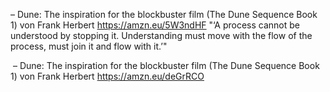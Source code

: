 – Dune: The inspiration for the blockbuster film (The Dune Sequence Book 1) von Frank Herbert
https://amzn.eu/5W3ndHF
"‘A process cannot be understood by stopping it. Understanding must move with the flow of the process, must join it and flow with it.’"

 – Dune: The inspiration for the blockbuster film (The Dune Sequence Book 1) von Frank Herbert
https://amzn.eu/deGrRCO